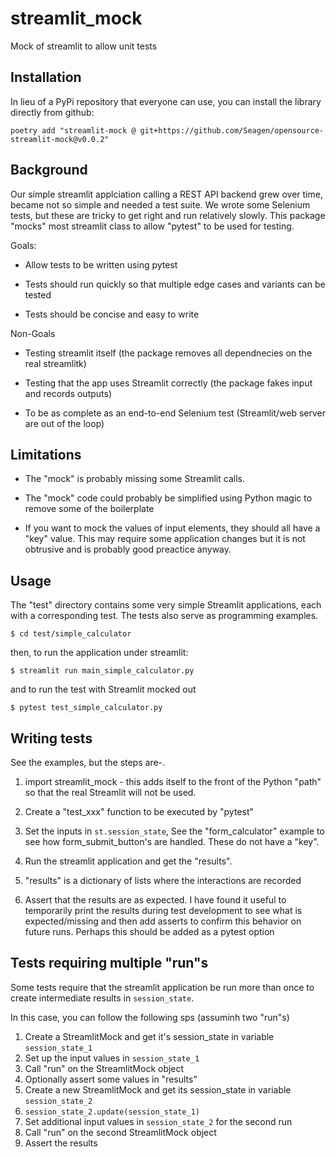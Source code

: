 # streamlit_mock

Mock of streamlit to allow unit tests

## Installation

In lieu of a PyPi repository that everyone can use, you can install the library directly from github:

```code
poetry add "streamlit-mock @ git+https://github.com/Seagen/opensource-streamlit-mock@v0.0.2"
```

## Background

Our simple streamlit applciation calling a REST API backend grew over time, became not so simple and needed a test suite.
We wrote some Selenium tests, but these are tricky to get right and run relatively slowly.
This package "mocks" most streamlit class to allow "pytest" to be used for testing.

Goals:

* Allow tests to be written using pytest

* Tests should run quickly so that multiple edge cases and variants can be tested

* Tests should be concise and easy to write

Non-Goals

* Testing streamlit itself (the package removes all dependnecies on the real streamlitk)

* Testing that the app uses Streamlit correctly (the package fakes input and records outputs)

* To be as complete as an end-to-end Selenium test (Streamlit/web server are out of the loop)

## Limitations

* The "mock" is probably missing some Streamlit calls.

* The "mock" code could probably be simplified using Python magic to remove some of the boilerplate

* If you want to mock the values of input elements, they should all have a "key" value. This may require some application changes but it is not obtrusive and is probably good preactice anyway.

## Usage

The "test" directory contains some very simple Streamlit applications, each with a corresponding test. The tests also
serve as programming examples.

```
$ cd test/simple_calculator
```

then, to run the application under streamlit:

```
$ streamlit run main_simple_calculator.py
```

and to run the test with Streamlit mocked out

```
$ pytest test_simple_calculator.py
```



## Writing tests

See the examples, but the steps are-.

1. import streamlit_mock - this adds itself to the front of the Python "path" so that the real Streamlit will not be used.

2. Create a "test_xxx" function to be executed by "pytest"

3. Set the inputs in `st.session_state`, See the "form_calculator" example to see how form_submit_button's are handled. These do not have a "key".

4. Run the streamlit application and get the "results".

5. "results" is a dictionary of lists where the interactions are recorded

6. Assert that the results are as expected. I have found it useful to temporarily print the results during test development to see what is expected/missing and then add asserts to confirm this behavior on future runs. Perhaps this should be added as a pytest option

## Tests requiring multiple "run"s

Some tests require that the streamlit application be run more than once to create intermediate results in `session_state`.

In this case, you can follow the following sps (assuminh two "run"s)

1. Create a StreamlitMock and get it's session_state in variable `session_state_1`
2. Set up the input values in `session_state_1`
3. Call "run" on the StreamlitMock object
4. Optionally assert some values in "results"
5. Create a new StreamlitMock and get its session_state in variable `session_state_2`
6. `session_state_2.update(session_state_1)`
7. Set additional input values in `session_state_2` for the second run
8. Call "run" on the second StreamlitMock object
9. Assert the results
